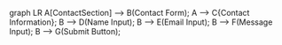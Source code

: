 graph LR
A[ContactSection] --> B(Contact Form);
A --> C{Contact Information};
B --> D(Name Input);
B --> E(Email Input);
B --> F(Message Input);
B --> G(Submit Button);
